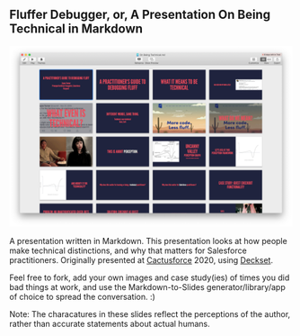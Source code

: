 ## Fluffer Debugger, or, A Presentation On Being Technical in Markdown

![](./images/deckset_thumbnails.png)

A presentation written in Markdown. This presentation looks at how people make technical distinctions, and why that matters for Salesforce practitioners. Originally presented at [Cactusforce](https://www.cactusforce.com/) 2020, using [Deckset](https://www.deckset.com/).

Feel free to fork, add your own images and case study(ies) of times you did bad things at work, and use the Markdown-to-Slides generator/library/app of choice to spread the conversation. :) 

Note: The characatures in these slides reflect the perceptions of the author, rather than accurate statements about actual humans.



